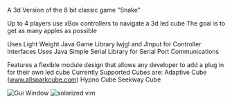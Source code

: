 A 3d Version of the 8 bit classic game "Snake"

Up to 4 players use xBox controllers to navigate a 3d led cube
The goal is to get as many apples as possible

Uses Light Weight Java Game Library lwjgl and JInput for Controller Interfaces
Uses Java Simple Serial Library for Serial Port Communications

Features a flexible module design that allows any developer to add a plug in for their own led cube
Currently Supported Cubes are:
Adaptive Cube (www.allsparkcube.com)
Hypno Cube
Seekway Cube




![Gui Window](https://github.com/spudstud/Snake/raw/master/Screenshots/gui.png)
![solarized vim](https://github.com/altercation/solarized/raw/master/img/solarized-vim.png)